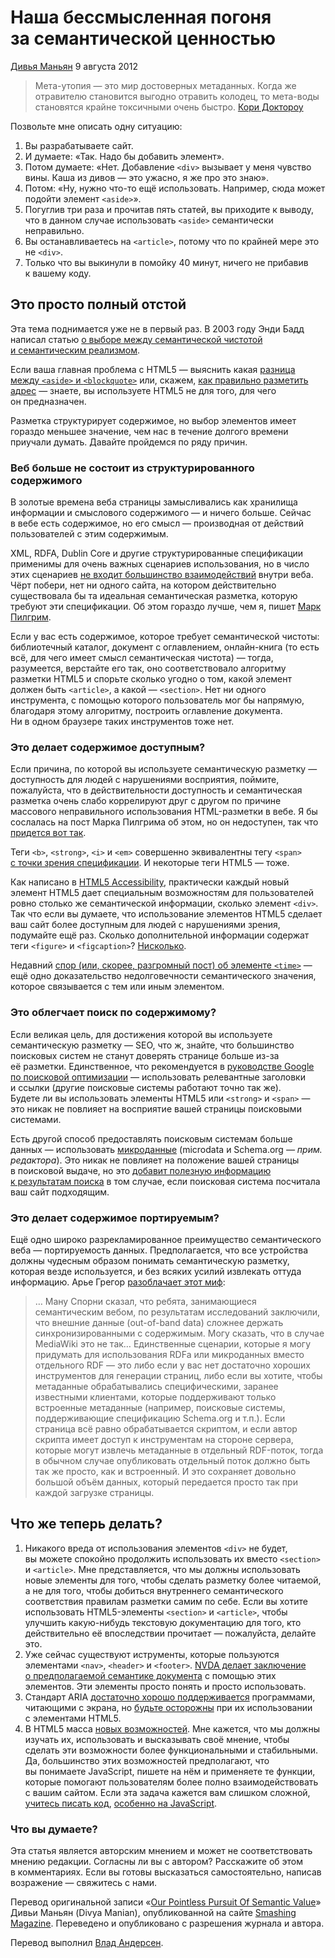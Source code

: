 # Наша бессмысленная погоня за семантической ценностью

[Дивья Маньян](http://nimbupani.com) 9 августа 2012

> Мета-утопия — это мир достоверных метаданных. Когда же отравителю становится выгодно отравить колодец, то мета-воды становятся крайне токсичными очень быстро.
> [Кори Доктороу](http://www.well.com/~doctorow/metacrap.htm)

Позвольте мне описать одну ситуацию:

1. Вы разрабатываете сайт.
2. И думаете: «Так. Надо бы добавить элемент».
3. Потом думаете: «Нет. Добавление `<div>` вызывает у меня чувство вины. Каша из дивов — это ужасно, я же про это знаю».
4. Потом: «Ну, нужно что-то ещё использовать. Например, сюда может подойти элемент `<aside>`».
5. Погуглив три раза и прочитав пять статей, вы приходите к выводу, что в данном случае использовать `<aside>` семантически неправильно.
6. Вы останавливаетесь на `<article>`, потому что по крайней мере это не `<div>`.
7. Только что вы выкинули в помойку 40 минут, ничего не прибавив к вашему коду.

## Это просто полный отстой

Эта тема поднимается уже не в первый раз. В 2003 году Энди Бадд написал статью [о выборе между семантической чистотой и семантическим реализмом](http://www.andybudd.com/archives/2004/05/semantic_coding/).

Если ваша главная проблема с HTML5 — выяснить какая [разница между `<aside>` и `<blockquote>`](http://www.impressivewebs.com/aside-vs-blockquote-html5/) или, скажем, [как правильно разметить адрес](http://twitter.theinfo.org/29661575610630145) — знаете, вы используете HTML5 не для того, для чего он предназначен.

Разметка структурирует содержимое, но выбор элементов имеет гораздо меньшее значение, чем нас в течение долгого времени приучали думать. Давайте пройдемся по ряду причин.

### Веб больше не состоит из структурированного содержимого

В золотые времена веба страницы замысливались как хранилища информации и смыслового содержимого — и ничего больше. Сейчас в вебе есть содержимое, но его смысл — производная от действий пользователей с этим содержимым.

XML, RDFA, Dublin Core и другие структурированные спецификации применимы для очень важных сценариев использования, но в число этих сценариев [не входит большинство взаимодействий](http://www.alexa.com/topsites) внутри веба. Чёрт побери, нет ни одного сайта, на котором действительно существовала бы та идеальная семантическая разметка, которую требуют эти спецификации. Об этом гораздо лучше, чем я, пишет [Марк Пилгрим](http://web.archive.org/web/20060428021228/http://diveintomark.org/archives/2002/12/30/the_tag_soup_of_a_new_generation).

Если у вас есть содержимое, которое требует семантической чистоты: библиотечный каталог, документ с оглавлением, онлайн-книга (то есть всё, для чего имеет смысл семантическая чистота) — тогда, разумеется, верстайте его так, оно соответствовало алгоритму разметки HTML5 и спорьте сколько угодно о том, какой элемент должен быть `<article>`, а какой — `<section>`. Нет ни одного инструмента, с помощью которого пользователь мог бы напрямую, благодаря этому алгоритму, построить оглавление документа. Ни в одном браузере таких инструментов тоже нет.

### Это делает содержимое доступным?

Если причина, по которой вы используете семантическую разметку — доступность для людей с нарушениями восприятия, поймите, пожалуйста, что в действительности доступность и семантическая разметка очень слабо коррелируют друг с другом по причине массового неправильного использования HTML-разметки в вебе. Я бы сослалась на пост Марка Пилгрима об этом, но он недоступен, так что [придется вот так](http://krijnhoetmer.nl/irc-logs/whatwg/20090604#l-877).

Теги `<b>`, `<strong>`, `<i>` и `<em>` совершенно эквивалентны тегу `<span>` [с точки зрения спецификации](http://www.w3.org/TR/2011/WD-html-aapi-20110414/). И некоторые теги HTML5 — тоже.

Как написано в [HTML5 Accessibility](http://www.html5accessibility.com/), практически каждый новый элемент HTML5 дает специальным возможностям для пользователей ровно столько же семантической информации, сколько элемент `<div>`. Так что если вы думаете, что использование элементов HTML5 сделает ваш сайт более доступным для людей с нарушениями зрения, подумайте ещё раз. Сколько дополнительной информации содержат теги `<figure>` и `<figcaption>`? [Нисколько](http://www.paciellogroup.com/blog/2011/08/html5-accessibility-chops-the-figure-and-figcaption-elements/).

Недавний [спор (или, скорее, разгромный пост) об элементе `<time>`](http://html5doctor.com/time-and-data-element/) — ещё одно доказательство недолговечности семантического значения, которое связывается с тем или иным элементом.

### Это облегчает поиск по содержимому?

Если великая цель, для достижения которой вы используете семантическую разметку — SEO, что ж, знайте, что большинство поисковых систем не станут доверять странице больше из-за её разметки. Единственное, что рекомендуется в [руководстве Google по поисковой оптимизации](http://www.google.com/support/webmasters/bin/answer.py?hl=en&answer=35291) — использовать релевантные заголовки и ссылки (другие поисковые системы работают точно так же). Будете ли вы использовать элементы HTML5 или `<strong>` и `<span>` — это никак не повлияет на восприятие вашей страницы поисковыми системами.

Есть другой способ предоставлять поисковым системам больше данных — использовать [микроданные](http://schema.org/) (microdata и Schema.org _— прим. редактора_). Это никак не повлияет на положение вашей страницы в поисковой выдаче, но это [добавит полезную информацию к результатам поиска](http://www.google.com/support/webmasters/bin/answer.py?answer=1211158) в том случае, если поисковая система посчитала ваш сайт подходящим.

### Это делает содержимое портируемым?

Ещё одно широко разрекламированное преимущество семантического веба — портируемость данных. Предполагается, что все устройства должны чудесным образом понимать семантическую разметку, которая везде используется, и без всяких усилий извлекать оттуда информацию. Арье Грегор [разоблачает этот миф](https://plus.google.com/105458233028934590147/posts/Q2Wnvy1ysBD):

> … Ману Спорни сказал, что ребята, занимающиеся семантическим вебом, по результатам исследований заключили, что внешние данные (out-of-band data) сложнее держать синхронизированными с содержимым. Могу сказать, что в случае MediaWiki это не так… Единственные сценарии, которые я могу придумать для использования RDFa или микроданных вместо отдельного RDF — это либо если у вас нет достаточно хороших инструментов для генерации страниц, либо если вы хотите, чтобы метаданные обрабатывались специфическими, заранее известными клиентами, которые поддерживают только встроенные метаданные (например, поисковые системы, поддерживающие спецификацию Schema.org и т.п.). Если страница всё равно обрабатывается скриптом, и если автор скрипта имеет доступ к инструментам на стороне сервера, которые могут извлечь метаданные в отдельный RDF-поток, тогда в обычном случае опубликовать отдельный поток должно быть так же просто, как и встроенный. И это сохраняет довольно большой объём данных, который передается просто так при каждой загрузке страницы.

## Что же теперь делать?

1. Никакого вреда от использования элементов `<div>` не будет, вы можете спокойно продолжить использовать их вместо `<section>` и `<article>`. Мне представляется, что мы должны использовать новые элементы для того, чтобы сделать разметку более читаемой, а не для того, чтобы добиться внутреннего семантического соответствия правилам разметки самим по себе. Если вы хотите использовать HTML5-элементы `<section>` и `<article>`, чтобы улучшить какую-нибудь текстовую документацию для того, кто действительно её впоследствии прочитает — пожалуйста, делайте это.
2. Уже сейчас существуют иструменты, которые пользуются элементами `<nav>`, `<header>` и `<footer>`. [NVDA делает заключение о предполагаемой семантике документа](http://www.accessibleculture.org/research/html5-aria-2011/) с помощью этих элементов. Эти элементы просто понять и просто использовать.
3. Стандарт ARIA [достаточно хорошо поддерживается](http://www.html5accessibility.com/tests/landmarks.html) программами, читающими с экрана, но [будьте осторожны](http://www.accessibleculture.org/articles/2011/04/html5-aria-2011/) при их использовании с элементами HTML5.
4. В HTML5 масса [новых возможностей](http://platform.html5.org/). Мне кажется, что мы должны изучать их, использовать и высказывать своё мнение, чтобы сделать эти возможности более функциональными и стабильными. Да, большинство этих возможностей предполагают, что вы понимаете JavaScript, пишете на нём и применяете те функции, которые помогают пользователям более полно взаимодействовать с вашим сайтом. Если эта задача кажется вам слишком сложной, [учитесь писать код](http://www.highercomputingforeveryone.com/), [особенно на JavaScript](http://yuilibrary.com/theater/douglas-crockford/crockford-tjpl/).

### Что вы думаете?

Эта статья является авторским мнением и может не соответствовать мнению редакции. Согласны ли вы с автором? Расскажите об этом в комментариях. Если вы готовы высказаться самостоятельно, написав возражение — свяжитесь с нами.

Перевод оригинальной записи «[Our Pointless Pursuit Of Semantic Value](http://coding.smashingmagazine.com/2011/11/11/our-pointless-pursuit-of-semantic-value/)» Дивьи Маньян (Divya Manian), опубликованной на сайте [Smashing Magazine](http://www.smashingmagazine.com). Переведено и опубликовано с разрешения журнала и автора.

Перевод выполнил [Влад Андерсен](http://www.facebook.com/vlad.andersen).